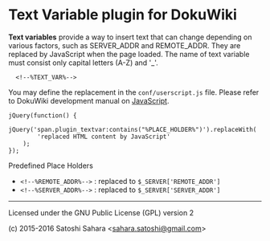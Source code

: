 Text Variable plugin for DokuWiki
===================================

**Text variables** provide a way to insert text that can change depending on various factors, such as SERVER_ADDR and REMOTE_ADDR. They are replaced by JavaScript when the page loaded.
The name of text variable must consist only capital letters (A-Z) and '_'.

```
  <!--%TEXT_VAR%-->
```

You may define the replacement in the `conf/userscript.js` file. Please refer to DokuWiki development manual on [JavaScript](https://www.dokuwiki.org/devel:javascript).

```
jQuery(function() {
    jQuery('span.plugin_textvar:contains("%PLACE_HOLDER%")').replaceWith(
        'replaced HTML content by JavaScript'
    );
});

```

Predefined Place Holders
* `<!--%REMOTE_ADDR%-->` : replaced to `$_SERVER['REMOTE_ADDR']`
* `<!--%SERVER_ADDR%-->` : replaced to `$_SERVER['SERVER_ADDR']`

----
Licensed under the GNU Public License (GPL) version 2

(c) 2015-2016 Satoshi Sahara \<sahara.satoshi@gmail.com>

